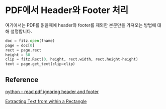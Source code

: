 # PDF에서 Header와 Footer 처리

여기에서는 PDF를 읽을때에 header와 footer를 제외한 본문만을 가져오는 방법에 대해 설명합니다.



```python
doc = fitz.open(fname)
page = doc[0]
rect = page.rect
height = 50
clip = fitz.Rect(0, height, rect.width, rect.height-height)
text = page.get_text(clip=clip)
```


## Reference 

[python - read pdf ignoring header and footer](https://stackoverflow.com/questions/68082761/python-read-pdf-ignoring-header-and-footer)

[Extracting Text from within a Rectangle](https://github.com/pymupdf/PyMuPDF-Utilities/tree/master/textbox-extraction#2-pageget_textboxrect)
